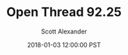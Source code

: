 ---
layout: podcast
title: "Open Thread 92.25"
author: Scott Alexander
description: https://slatestarcodex.com/2018/01/03/open-thread-92-25/
date: 2018-01-03 12:00:00 PST
length: 76229
duration: 19
guid: open-thread-92-25
---